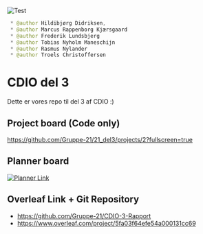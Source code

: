 ![Test](https://github.com/Gruppe-21/21_del2/workflows/test/badge.svg)

```java
 * @author Hildibjørg Didriksen,
 * @author Marcus Rappenborg Kjærsgaard
 * @author Frederik Lundsbjerg
 * @author Tobias Nyholm Maneschijn
 * @author Rasmus Nylander
 * @author Troels Christoffersen
```

# CDIO del 3
Dette er vores repo til del 3 af CDIO :)


## Project board (Code only)
https://github.com/Gruppe-21/21_del3/projects/2?fullscreen=true

## Planner board
[![Planner Link](https://www.it.miami.edu/_assets/images/Planner_1.png)](https://tasks.office.com/dtudk.onmicrosoft.com/Home/PlanViews/oXirMDo-8UyZ8moVGzBCy5YAGFc5?Type=PlanLink&Channel=Link&CreatedTime=637400067516520000)

## Overleaf Link + Git Repository
- https://github.com/Gruppe-21/CDIO-3-Rapport
- https://www.overleaf.com/project/5fa03f64efe54a000131cc69 
